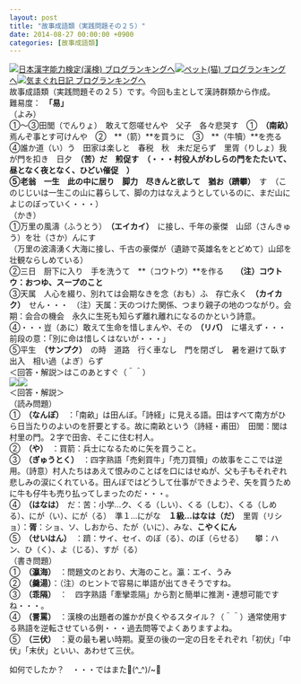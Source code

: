 ```yaml
---
layout: post
title: "故事成語類（実践問題その２５）"
date: 2014-08-27 00:00:00 +0900
categories: [故事成語類]
---
```


[![](/syuusyuu9701/assets/images/故事成語類（実践問題その２５）-br_c_3028_1.gif)](http://blog.with2.net/link.php?1659096:3028 "日本漢字能力検定(漢検) ブログランキングへ")[日本漢字能力検定(漢検) ブログランキングへ](http://blog.with2.net/link.php?1659096:3028)[![](/syuusyuu9701/assets/images/故事成語類（実践問題その２５）-br_c_1348_1.gif)](http://blog.with2.net/link.php?1659096:1348 "ペット(猫) ブログランキングへ")[ペット(猫) ブログランキングへ](http://blog.with2.net/link.php?1659096:1348)[![](/syuusyuu9701/assets/images/故事成語類（実践問題その２５）-br_c_9257_1.gif)](http://blog.with2.net/link.php?1659096:9257 "気まぐれ日記 ブログランキングへ")[気まぐれ日記 ブログランキングへ](http://blog.with2.net/link.php?1659096:9257)  
故事成語類（実践問題その２５）です。今回も主として漢詩群類から作成。　　難易度：　**「易」**  
（よみ）  
①～③田閭（でんりょ）　敢えて怨嗟せんや　父子　各々悲哭す　①　**（南畝）**　焉んぞ事とす可けんや　②　**（箭）**を買うに　③　**（牛犢）**を売る  
④誰か道（い）う　田家は楽しと　春税　秋　未だ足らず　里胥（りしょ）我が門を扣き　日夕　**（苦）**だ　煎促す　（・・・村役人がわしらの門をたたいて、昼となく夜となく、ひどい催促　）  
⑤老翁　一生　此の中に居り　脚力　尽きんと欲して　猶お**（躋攀）**　す　（このじじいは一生この山に暮らして、脚の力はなえようとしているのに、まだ山によじのぼっていく・・・）  
（かき）  
①万里の風濤（ふうとう）　**（エイカイ）**　に接し、千年の豪傑　山邱（さんきゅう）を壮（さか）んにす  
（万里の波濤湧く大海に接し、千古の豪傑が（遺跡で英雄名をとどめて）山邱を壮観ならしめている）  
②三日　厨下に入り　手を洗うて　**（コウトウ）**を作る　　**（注）コウトウ：おつゆ、スープのこと**  
③天属　人心を綴り、別れては会期なきを念（おも）ふ　存亡永く　**（カイカク）**　せん・・・　（注）天属：天のつけた関係、つまり親子の地のつながり。会期：会合の機会　永久に生死も知らず離れ離れになるのかという詩意。  
④・・・豈（あに）敢えて生命を惜しまんや、その　**（リバ）**　に堪えず・・・前段の意：「別に命は惜しくはないが・・・」  
⑤平生　**（サンプク）**　の時　道路　行く車なし　門を閉ざし　暑を避けて臥す　出入　相い過（よぎ）らず  
＜回答・解説＞はこのあとすぐ（＾＾）  
![](/syuusyuu9701/assets/images/故事成語類（実践問題その２５）-cd82dab3a97b89e67e0ab663bfe8e8ab.jpg)![](/syuusyuu9701/assets/images/故事成語類（実践問題その２５）-3ce36633e2912f37f11653d799673954.jpg)  
＜回答・解説＞  
（読み問題）  
①　**（なんぽ）**　：「南畝」は田んぼ。「詩経」に見える語。田はすべて南方がひら日当たりのよいのを肝要とする。故に南畝という（詩経・甫田）　田閭：閭は村里の門。２字で田舎、そこに住む村人。  
②　**（や）**　：買箭：兵士になるために矢を買うこと。  
③　**（ぎゅうとく）**　：四字熟語「売剣買牛」「売刀買犢」の故事をここでは逆用。（詩意）村人たちはあえて恨みのことばを口にはせぬが、父も子もそれぞれ悲しみの涙にくれている。田んぼではどうして仕事ができようぞ、矢を買うために牛も仔牛も売り払ってしまったのだ・・・。  
④　**（はなは）**　だ：苦：小学…ク、くる（しい）、くる（しむ）、くる（しめる）、にが（い）、にが（る）　準１…にがな　**１級…はなは（だ）**　里胥（リショ）：**胥**：ショ、ソ、しおから、たが（いに）、みな、**こやくにん**  
⑤　**（せいはん）**　：躋：サイ、セイ、のぼ（る）、のぼ（らせる）　　攀：ハン、ひ（く）、よ（じる）、すが（る）  
（書き問題）  
①　**（瀛海）**　：問題文のとおり、大海のこと。瀛：エイ、うみ  
②　**（羹湯）**：（注）のヒントで容易に単語が出てきそうですね。  
③　**（乖隔）**　：　四字熟語「牽攣乖隔」から割と簡単に推測・連想可能ですね・・・。  
④　**（詈罵）**　：漢検の出題者の誰かが良くやるスタイル？（＾＾）通常使用する熟語を逆転させている例・・・過去問等でよくありますよね。  
⑤　**（三伏）**　：夏の最も暑い時期。夏至の後の一定の日をそれぞれ「初伏」「中伏」「末伏」といい、あわせて三伏。  
  
如何でしたか？　・・・ではまた👋(^\_^)/~👋  
  
  